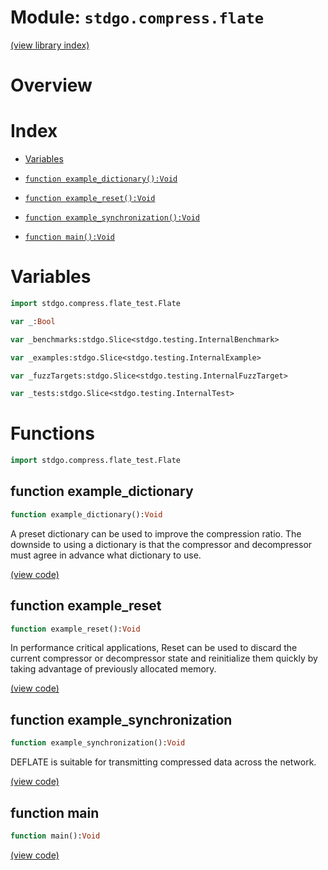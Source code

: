 # Module: `stdgo.compress.flate`

[(view library index)](../../stdgo.md)


# Overview


# Index


- [Variables](<#variables>)

- [`function example_dictionary():Void`](<#function-example_dictionary>)

- [`function example_reset():Void`](<#function-example_reset>)

- [`function example_synchronization():Void`](<#function-example_synchronization>)

- [`function main():Void`](<#function-main>)

# Variables


```haxe
import stdgo.compress.flate_test.Flate
```


```haxe
var _:Bool
```


```haxe
var _benchmarks:stdgo.Slice<stdgo.testing.InternalBenchmark>
```


```haxe
var _examples:stdgo.Slice<stdgo.testing.InternalExample>
```


```haxe
var _fuzzTargets:stdgo.Slice<stdgo.testing.InternalFuzzTarget>
```


```haxe
var _tests:stdgo.Slice<stdgo.testing.InternalTest>
```


# Functions


```haxe
import stdgo.compress.flate_test.Flate
```


## function example\_dictionary


```haxe
function example_dictionary():Void
```



A preset dictionary can be used to improve the compression ratio.
The downside to using a dictionary is that the compressor and decompressor
must agree in advance what dictionary to use.  

[\(view code\)](<./Flate.hx#L59>)


## function example\_reset


```haxe
function example_reset():Void
```



In performance critical applications, Reset can be used to discard the
current compressor or decompressor state and reinitialize them quickly
by taking advantage of previously allocated memory.  

[\(view code\)](<./Flate.hx#L8>)


## function example\_synchronization


```haxe
function example_synchronization():Void
```



DEFLATE is suitable for transmitting compressed data across the network.  

[\(view code\)](<./Flate.hx#L116>)


## function main


```haxe
function main():Void
```


[\(view code\)](<./Flate.hx#L68>)


